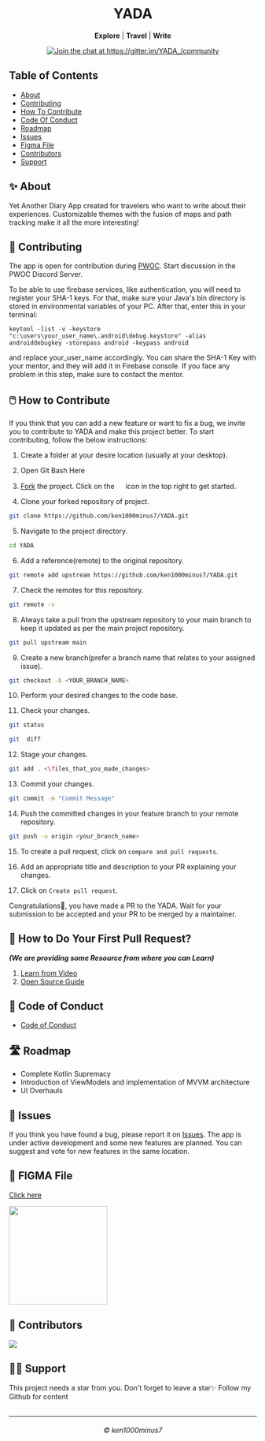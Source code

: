 <div align="center">
<h1 id="yada">YADA</h1>
<p><strong>Explore</strong> | <strong>Travel</strong> | <strong>Write</strong></p>
<p><a href="https://gitter.im/YADA_/community?utm_source=badge&amp;utm_medium=badge&amp;utm_campaign=pr-badge&amp;utm_content=badge"><img src="https://badges.gitter.im/YADA_/community.svg" alt="Join the chat at https://gitter.im/YADA_/community"></a></p>
</div>

## Table of Contents

- [About](#about)
- [Contributing](#contributing)
- [How To Contribute](#howto)
- [Code Of Conduct](#coc)
- [Roadmap](#roadmap)
- [Issues](#issues)
- [Figma File](#figma)
- [Contributors](#contribs)
- [Support](#support)

<a name="about"></a>
## ✨ About

Yet Another Diary App created for travelers who want to write about their experiences. Customizable themes with the fusion of maps and path tracking make it all the more interesting! 

<a name="contributing"></a>
## 🤝 Contributing

The app is open for contribution during [PWOC](https://pwoc.vercel.app/). Start discussion in the PWOC Discord Server. 

To be able to use firebase services, like authentication, you will need to register your SHA-1 keys.
For that, make sure your Java's bin directory is stored in environmental variables of your PC. 
After that, enter this in your terminal:
```
keytool -list -v -keystore "c:\users\your_user_name\.android\debug.keystore" -alias androiddebugkey -storepass android -keypass android 
```
 and replace  your_user_name accordingly.
You can share the SHA-1 Key with your mentor, and they will add it in Firebase console.
If you face any problem in this step, make sure to contact the mentor.

<a name="howto"></a>
## 🖱️ How to Contribute 

If you think that you can add a new feature or want to fix a bug, we invite you to contribute to YADA and make this project better. To start contributing, follow the below instructions:

1. Create a folder at your desire location (usually at your desktop).

2. Open Git Bash Here


3. [Fork](https://github.com/ken1000minus7/YADA) the project. Click on the <a href="https://github.com/ken1000minus7/YADA/fork"><img src="https://i.imgur.com/G4z1kEe.png" height="15" width="15"></a> icon in the top right to get started.

4. Clone your forked repository of project.

```bash
git clone https://github.com/ken1000minus7/YADA.git
```

5. Navigate to the project directory.

```bash
cd YADA
```

6. Add a reference(remote) to the original repository.

```bash
git remote add upstream https://github.com/ken1000minus7/YADA.git
```

7. Check the remotes for this repository.

```bash
git remote -v
```

8. Always take a pull from the upstream repository to your main branch to keep it updated as per the main project repository.

```bash
git pull upstream main
```

9. Create a new branch(prefer a branch name that relates to your assigned issue).

```bash
git checkout -b <YOUR_BRANCH_NAME>
```

10. Perform your desired changes to the code base.

11. Check your changes.

```bash
git status
```

```bash
git  diff
```

12. Stage your changes.

```bash
git add . <\files_that_you_made_changes>
```

13. Commit your changes.

```bash
git commit -m "Commit Message"
```

14. Push the committed changes in your feature branch to your remote repository.

```bash
git push -u origin <your_branch_name>
```

15. To create a pull request, click on `compare and pull requests`.

16. Add an appropriate title and description to your PR explaining your changes.

17. Click on `Create pull request`.

Congratulations🎉, you have made a PR to the YADA.
Wait for your submission to be accepted and your PR to be merged by a maintainer.

## 🫴 How to Do Your First Pull Request?  
   ***(We are providing some Resource from where you can Learn)***

1. [Learn from Video](https://www.youtube.com/watch?v=nkuYH40cjo4)
2. [Open Source Guide](https://opensource.guide/how-to-contribute/)

<a name="coc"></a>
## 🤵 Code of Conduct

- [Code of Conduct](CODE_OF_CONDUCT.md)

<a name="roadmap"></a>
## 🛣️ Roadmap

- Complete Kotlin Supremacy
- Introduction of ViewModels and implementation of MVVM architecture
- UI Overhauls

<a name="issues"></a>
## 🐛 Issues

If you think you have found a bug, please report it on [Issues](https://github.com/ken1000minus7/YADA/issues). The app is under active development and some new features are planned. You can suggest and vote for new features in the same location.

<a name="figma"></a>
## 🎨 FIGMA File

[Click here](https://www.figma.com/file/VVNKBMvON3t4gZXpNpDNeS/first-page?node-id=0%3A1&t=xcpMwzDkU5J449RP-1)

<img src="https://user-images.githubusercontent.com/78747188/144723438-c91a196a-d486-4f79-adaa-57d91a172052.png" width=200>

<a name="contribs"></a>
## 🙌 Contributors 

<a href="https://github.com/ken1000minus7/YADA/graphs/contributors">
  <img src="https://contrib.rocks/image?repo=ken1000minus7/YADA" />
</a>

<a name="support"></a>
## 🙏🏽 Support

This project needs a star️ from you. Don't forget to leave a star✨
Follow my Github for content
<br>
<br>
<hr>
<h6 align="center">© ken1000minus7
<br>
 

